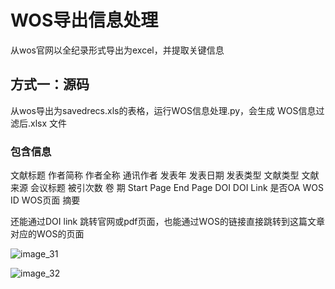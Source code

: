 # WOS导出信息处理
从wos官网以全纪录形式导出为excel，并提取关键信息

## 方式一：源码
从wos导出为savedrecs.xls的表格，运行WOS信息处理.py，会生成  WOS信息过滤后.xlsx 文件

### 包含信息
文献标题	作者简称	作者全称	通讯作者	发表年	发表日期	发表类型	文献类型	文献来源	会议标题	被引次数	卷	期	Start Page	End Page	DOI	DOI Link	是否OA	WOS ID	WOS页面	摘要

还能通过DOI link 跳转官网或pdf页面，也能通过WOS的链接直接跳转到这篇文章对应的WOS的页面

![image_31](https://github.com/huangyuanhao/Scientific-research-tool/assets/34792095/288cae73-c71b-4d54-a286-fc3a1bbeeb95)

![image_32](https://github.com/huangyuanhao/Scientific-research-tool/assets/34792095/86bf50b0-c7e5-4e52-beeb-c4fe2ad70eba)
